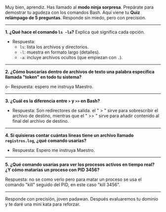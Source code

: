 Muy bien, aprendiz.
Has llamado al **modo ninja sorpresa**.
Prepárate para demostrar tu agudeza con los comandos Bash.
Aquí viene tu **Quiz relámpago de 5 preguntas**. Responde sin miedo, pero con precisión.

---

**1. ¿Qué hace el comando `ls -la`?**
Explica qué significa cada opción.

- Respuesta:
  - `ls`: lista los archivos y directorios.
  - `-l`: muestra en formato largo (detalles).
  - `-a`: incluye archivos ocultos (que empiezan con `.`).

---

**2. ¿Cómo buscarías dentro de archivos de texto una palabra específica llamada "token" en todo tu sistema?**

o- Respuesta: espero me instruya Maestro.

---

**3. ¿Cuál es la diferencia entre `>` y `>>` en Bash?**

- Respuesta: Son redirectores de salida. el " > " sirve para sobrescribir el archivo de destino, mientras que el " >> " sirve para añadir contenido al final del archivo de destino.

---

**4. Si quisieras contar cuántas líneas tiene un archivo llamado `registros.log`, ¿qué comando usarías?**

- Respuesta: Espero me instruya Maestro.

---

**5. ¿Qué comando usarías para ver los procesos activos en tiempo real?
¿Y cómo matarías un proceso con PID 3456?**

Respuesta: no se como verlo pero para matar un proceso se usa el comando "kill" seguido del PID, en este caso "kill 3456".

---

Responde con precisión, joven padawan. Después evaluaremos tu dominio y te daré una mini kata para reforzar.
